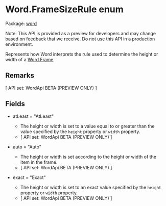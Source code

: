 # Word.FrameSizeRule enum

Package: [word](/en-us/javascript/api/word)

Note: This API is provided as a preview for developers and may change based on feedback that we receive. Do not use this API in a production environment.

Represents how Word interprets the rule used to determine the height or width of a [Word.Frame](/en-us/javascript/api/word/word.frame).

## Remarks

[ API set: WordApi BETA (PREVIEW ONLY) ]

## Fields

- atLeast = "AtLeast"
  - The height or width is set to a value equal to or greater than the value specified by the `height` property or `width` property.
  - [ API set: WordApi BETA (PREVIEW ONLY) ]

- auto = "Auto"
  - The height or width is set according to the height or width of the item in the frame.
  - [ API set: WordApi BETA (PREVIEW ONLY) ]

- exact = "Exact"
  - The height or width is set to an exact value specified by the `height` property or `width` property.
  - [ API set: WordApi BETA (PREVIEW ONLY) ]